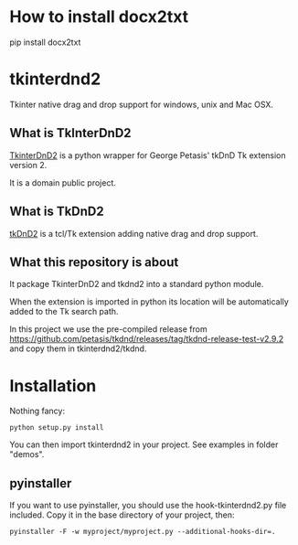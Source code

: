 # How to install docx2txt

pip install docx2txt

# tkinterdnd2

Tkinter native drag and drop support for windows, unix and Mac OSX.

## What is TkInterDnD2

[TkinterDnD2](http://tkinterdnd.sourceforge.net) is a python wrapper for George Petasis' tkDnD Tk extension version 2.

It is a domain public project.

## What is TkDnD2

[tkDnD2](https://github.com/petasis/tkdnd) is a tcl/Tk extension adding native drag and drop support.


## What this repository is about

It package TkinterDnD2 and tkdnd2 into a standard python module.

When the extension is imported in python its location will be automatically added to the Tk search path.

In this project we use the pre-compiled release from https://github.com/petasis/tkdnd/releases/tag/tkdnd-release-test-v2.9.2 and copy them in tkinterdnd2/tkdnd.

# Installation

Nothing fancy:

    python setup.py install

You can then import tkinterdnd2 in your project. See examples in folder "demos".

## pyinstaller

If you want to use pyinstaller, you should use the hook-tkinterdnd2.py file included. Copy it in the base directory of your project, then: 

    pyinstaller -F -w myproject/myproject.py --additional-hooks-dir=.

